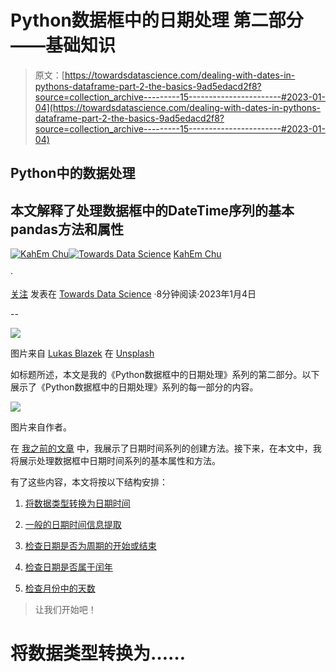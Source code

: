 # Python数据框中的日期处理 第二部分——基础知识

> 原文：[https://towardsdatascience.com/dealing-with-dates-in-pythons-dataframe-part-2-the-basics-9ad5edacd2f8?source=collection_archive---------15-----------------------#2023-01-04](https://towardsdatascience.com/dealing-with-dates-in-pythons-dataframe-part-2-the-basics-9ad5edacd2f8?source=collection_archive---------15-----------------------#2023-01-04)

## Python中的数据处理

## 本文解释了处理数据框中的DateTime序列的基本pandas方法和属性

[](https://kahemchu.medium.com/?source=post_page-----9ad5edacd2f8--------------------------------)[![KahEm Chu](../Images/2f89d02e85f61f08f048773990f4d53f.png)](https://kahemchu.medium.com/?source=post_page-----9ad5edacd2f8--------------------------------)[](https://towardsdatascience.com/?source=post_page-----9ad5edacd2f8--------------------------------)[![Towards Data Science](../Images/a6ff2676ffcc0c7aad8aaf1d79379785.png)](https://towardsdatascience.com/?source=post_page-----9ad5edacd2f8--------------------------------) [KahEm Chu](https://kahemchu.medium.com/?source=post_page-----9ad5edacd2f8--------------------------------)

·

[关注](https://medium.com/m/signin?actionUrl=https%3A%2F%2Fmedium.com%2F_%2Fsubscribe%2Fuser%2F7cc8007b91ef&operation=register&redirect=https%3A%2F%2Ftowardsdatascience.com%2Fdealing-with-dates-in-pythons-dataframe-part-2-the-basics-9ad5edacd2f8&user=KahEm+Chu&userId=7cc8007b91ef&source=post_page-7cc8007b91ef----9ad5edacd2f8---------------------post_header-----------) 发表在 [Towards Data Science](https://towardsdatascience.com/?source=post_page-----9ad5edacd2f8--------------------------------) ·8分钟阅读·2023年1月4日[](https://medium.com/m/signin?actionUrl=https%3A%2F%2Fmedium.com%2F_%2Fvote%2Ftowards-data-science%2F9ad5edacd2f8&operation=register&redirect=https%3A%2F%2Ftowardsdatascience.com%2Fdealing-with-dates-in-pythons-dataframe-part-2-the-basics-9ad5edacd2f8&user=KahEm+Chu&userId=7cc8007b91ef&source=-----9ad5edacd2f8---------------------clap_footer-----------)

--

[](https://medium.com/m/signin?actionUrl=https%3A%2F%2Fmedium.com%2F_%2Fbookmark%2Fp%2F9ad5edacd2f8&operation=register&redirect=https%3A%2F%2Ftowardsdatascience.com%2Fdealing-with-dates-in-pythons-dataframe-part-2-the-basics-9ad5edacd2f8&source=-----9ad5edacd2f8---------------------bookmark_footer-----------)![](../Images/018a7772507981c5c6abbae9ca862bd1.png)

图片来自 [Lukas Blazek](https://unsplash.com/@goumbik?utm_source=unsplash&utm_medium=referral&utm_content=creditCopyText) 在 [Unsplash](https://unsplash.com/s/photos/time?utm_source=unsplash&utm_medium=referral&utm_content=creditCopyText)

如标题所述，本文是我的《Python数据框中的日期处理》系列的第二部分。以下展示了《Python数据框中的日期处理》系列的每一部分的内容。

![](../Images/31bdd968f0779f2b31bcfdec88c1c29a.png)

图片来自作者。

在 [我之前的文章](/dealing-with-dates-in-pythons-dataframe-part-1-date-series-creation-f4a800db9ae) 中，我展示了日期时间系列的创建方法。接下来，在本文中，我将展示处理数据框中日期时间系列的基本属性和方法。

有了这些内容，本文将按以下结构安排：

1.  [将数据类型转换为日期时间](#4f11)

1.  [一般的日期时间信息提取](#2098)

1.  [检查日期是否为周期的开始或结束](#6bd4)

1.  [检查日期是否属于闰年](#a701)

1.  [检查月份中的天数](#c767)

> 让我们开始吧！

# 将数据类型转换为……
